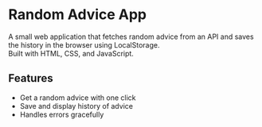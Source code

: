 # Random Advice App

A small web application that fetches random advice from an API and saves the history in the browser using LocalStorage.  
Built with HTML, CSS, and JavaScript.  

## Features
- Get a random advice with one click
- Save and display history of advice
- Handles errors gracefully
